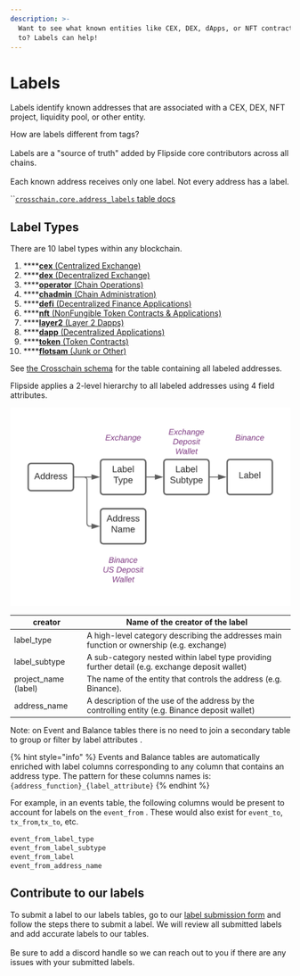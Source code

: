 ```yaml
---
description: >-
  Want to see what known entities like CEX, DEX, dApps, or NFT contracts are up
  to? Labels can help!
---
```


# Labels

Labels identify known addresses that are associated with a CEX, DEX, NFT project, liquidity pool, or other entity.&#x20;

How are labels different from tags?\
\
Labels are a "source of truth" added by Flipside core contributors across all chains.\
\
Each known address receives only one label. Not every address has a label.

``[`crosschain.core.address_labels` table docs](../archive/tables/crosschain-tables/crosschain-address-labels.md)



## Label Types

There are 10 label types within any blockchain.

1. ****[**cex** (Centralized Exchange)](cex-label-type.md)
2. ****[**dex** (Decentralized Exchange)](dex-label-type.md)
3. ****[**operator** (Chain Operations)](operator-label-type.md)
4. ****[**chadmin** (Chain Administration)](chadmin-label-type.md)
5. ****[**defi** (Decentralized Finance Applications)](defi-label-type.md)
6. ****[**nft** (NonFungible Token Contracts & Applications)](nft-label-type.md)
7. ****[**layer2** (Layer 2 Dapps)](layer2-label-type.md)
8. ****[**dapp** (Decentralized Applications)](other-label-type.md)
9. ****[**token** (Token Contracts)](token-label-type.md)
10. ****[**flotsam** (Junk or Other)](flotsam-label-type.md)

See [the Crosschain schema](../archive/tables/crosschain-tables/crosschain-address-labels.md) for the table containing all labeled addresses.&#x20;

Flipside applies a 2-level hierarchy to all labeled addresses using 4 field attributes.&#x20;



![](<../../.gitbook/assets/Velocity Documentation - Labels.png>)

| creator               | Name of the creator of the label                                                                |
| --------------------- | ----------------------------------------------------------------------------------------------- |
| label\_type           | A high-level category describing the addresses main function or ownership (e.g. exchange)       |
| label\_subtype        | A sub-category nested within label type providing further detail (e.g. exchange deposit wallet) |
| project\_name (label) | The name of the entity that controls the address (e.g. Binance).                                |
| address\_name         | A description of the use of the address by the controlling entity (e.g. Binance deposit wallet) |

Note: on Event and Balance tables there is no need to join a secondary table to group or filter by label attributes .

{% hint style="info" %}
Events and Balance tables are automatically enriched with label columns corresponding to any column that contains an address type. The pattern for these columns names is: `{address_function}_{label_attribute}`
{% endhint %}

For example, in an events table, the following columns would be present to account for labels on the `event_from` . These would also exist for `event_to`, `tx_from`,`tx_to`, etc.

```
event_from_label_type
event_from_label_subtype
event_from_label
event_from_address_name
```

## Contribute to our labels

To submit a label to our labels tables, go to our [label submission form](https://science.flipsidecrypto.xyz/add-a-label/) and follow the steps there to submit a label. We will review all submitted labels and add accurate labels to our tables. \
\
Be sure to add a discord handle so we can reach out to you if there are any issues with your submitted labels.&#x20;

